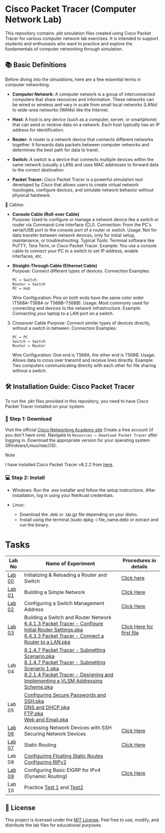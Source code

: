 # Cisco Packet Tracer (Computer Network Lab)
This repository contains .pkt simulation files created using Cisco Packet Tracer for various computer network lab exercises. It is intended to support students and enthusiasts who want to practice and explore the fundamentals of computer networking through simulation.

## 📚 Basic Definitions
Before diving into the simulations, here are a few essential terms in computer networking:

- **Computer Network:** A computer network is a group of interconnected computers that share resources and information. These networks can be wired or wireless and vary in scale from small local networks (LANs) to wide-area networks (WANs) like the Internet.

- **Host:** A host is any device (such as a computer, server, or smartphone) that can send or receive data on a network. Each host typically has an IP address for identification.

- **Router:** A router is a network device that connects different networks together. It forwards data packets between computer networks and determines the best path for data to travel.

- **Switch:** A switch is a device that connects multiple devices within the same network (usually a LAN) and uses MAC addresses to forward data to the correct destination.

- **Packet Tracer:** Cisco Packet Tracer is a powerful simulation tool developed by Cisco that allows users to create virtual network topologies, configure devices, and simulate network behavior without physical hardware.

🔌 Cables:
- **Console Cable (Roll-over Cable)** <br>
Purpose: Used to configure or manage a network device like a switch or router via Command-Line Interface (CLI).
Connection: From the PC's serial/USB port to the console port of a router or switch.
Usage: Not for data transfer between network devices, only for initial setup, maintenance, or troubleshooting.
Typical Tools: Terminal software like PuTTY, Tera Term, or Cisco Packet Tracer.
Example: You use a console cable to connect your PC to a switch to set IP address, enable interfaces, etc.

- **Straight-Through Cable (Ethernet Cable)** <br>
Purpose: Connect different types of devices.
Connection Examples:
   ```
   PC ↔ Switch
   Router ↔ Switch
   PC ↔ Hub
   ```

   Wire Configuration: Pins on both ends have the same color order (T568A–T568A or T568B–T568B).
   Usage: Most commonly used for connecting end devices to the network infrastructure.
   Example: Connecting your laptop to a LAN port on a switch.

3. Crossover Cable
Purpose: Connect similar types of devices directly, without a switch in between.
Connection Examples:
   ```
   PC ↔ PC
   Switch ↔ Switch
   Router ↔ Router
   ```

   Wire Configuration: One end is T568A, the other end is T568B.
   Usage: Allows data to cross over transmit and receive lines directly.
   Example: Two computers communicating directly with each other for file sharing without a switch.

## 🛠️ Installation Guide: Cisco Packet Tracer
To run the .pkt files provided in this repository, you need to have Cisco Packet Tracer installed on your system.

### 🔽 Step 1: Download
Visit the official [Cisco Networking Academy site](https://www.netacad.com/)
Create a free account (if you don't have one).
Navigate to `Resources → Download Packet Tracer` after logging in.
Download the appropriate version for your operating system (Windows/Linux/macOS).

> [!NOTE]
> I have installed Cisco Packet Tracer v8.2.2 from [here](https://www.netacad.com/articles/news/download-cisco-packet-tracer).

### 💻 Step 2: Install
- Windows:
  Run the .exe installer and follow the setup instructions.
  After installation, log in using your NetAcad credentials.

- Linux:
  - Download the .deb or .tar.gz file depending on your distro.
  - Install using the terminal (sudo dpkg -i file_name.deb) or extract and run the binary.


# Tasks
| Lab No            | Name of Experiment        | Procedures in details          |
|-------------------|---------------------------|--------------------------------|
| [Lab 00](/Initialize%20and%20Reload/) | Initializing & Reloading a Router and Switch | [Click here](/Initialize%20and%20Reload/README.md)
| [Lab 01](/Lab01/) | Building a Simple Network | [Click Here](/Lab01/README.md) |
| [Lab 02](/Lab02/) | Configuring a Switch Management Address  | [Click Here](/Lab02/README.md) |
| [Lab 03](/Lab03/) | Building a Switch and Router Network <br> [6.4.1.3 Packet Tracer - Configure Initial Router Settings.pka](/Activity%20Files/6.4.1.3%20Packet%20Tracer%20-%20Configure%20Initial%20Router%20Settings.pka) <br> [6.4.3.3 Packet Tracer - Connect a Router to a LAN.pka](/Activity%20Files/6.4.3.3%20Packet%20Tracer%20-%20Connect%20a%20Router%20to%20a%20LAN.pka) | [Click Here for first file](/Lab03/README.md) |
| Lab 04 | [8.1.4.7 Packet Tracer - Subnetting Scenario.pka](/Activity%20Files/8.1.4.7%20Packet%20Tracer%20-%20Subnetting%20Scenario.pka) <br> [8.1.4.7 Packet Tracer - Subnetting Scenario 1.pka](/Activity%20Files/8.1.4.7%20Packet%20Tracer%20-%20Subnetting%20Scenario%201.pka) <br> [8.2.1.4 Packet Tracer - Designing and Implementing a VLSM Addressing Scheme.pka](/Activity%20Files/8.2.1.4%20Packet%20Tracer%20-%20Designing%20and%20Implementing%20a%20VLSM%20Addressing%20Scheme.pka) | |
| Lab 05 | [Configuring Secure Passwords and SSH.pka](/Activity%20Files/Configuring%20Secure%20Passwords%20and%20SSH.pka) <br> [DNS and DHCP.pka](/Activity%20Files/DNS%20and%20DHCP.pka) <br> [FTP.pka](/Activity%20Files/FTP.pka) <br> [Web and Email.pka](/Activity%20Files/Web%20and%20Email.pka) | |
| [Lab 06](/Lab07/) | Accessing Network Devices with SSH <br> Securing Network Devices | [Click Here](/Lab07/README.md) |
| [Lab 07](/Lab08/) | Static Routing | [Click Here](/Lab08/README.md) |
| Lab 08 | [Configuring Floating Static Routes](/Activity%20Files/2.2.5.5%20Packet%20Tracer%20-%20Configuring%20Floating%20Static%20Routes.pka) <br> [Configuring RIPv2](/Activity%20Files/3.2.1.8%20Packet%20Tracer%20-%20Configuring%20RIPv2.pka) | |
| [Lab 09](/lab10/) | Configuring Basic EIGRP for IPv4 (Dynamic Routing) | [Click Here](/lab10/README.md) |
| Lab 10| Practice [Test 1](/Practice%20Test/Practice%20Test1.pka) and [Test2](/Practice%20Test/Practice%20Test2.pka) |  |


## 📝 License

This project is licensed under the [MIT License](./LICENSE). Feel free to use, modify, and distribute the lab files for educational purposes.